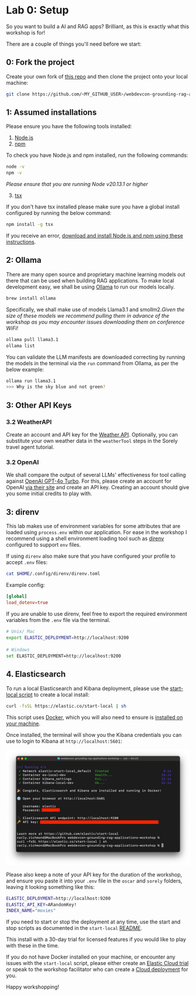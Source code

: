 # Lab 0: Setup

So you want to build a AI and RAG apps? Brilliant, as this is exactly what this workshop is for! 

There are a couple of things you'll need before we start:

## 0: Fork the project

Create your own fork of [this repo](https://github.com/carlyrichmond/webdevcon-grounding-rag-applications-workshop/fork) and then clone the project onto your local machine:

```zsh
git clone https://github.com/<MY_GITHUB_USER>/webdevcon-grounding-rag-applications-workshop.git
```

## 1: Assumed installations

Please ensure you have the following tools installed:

1. [Node.js](https://nodejs.org/en)
2. [npm](https://www.npmjs.com/)
 
To check you have Node.js and npm installed, run the following commands:

```bash
node -v
npm -v
```

*Please ensure that you are running Node v20.13.1 or higher*

3. [tsx](https://www.npmjs.com/package/tsx)

If you don't have tsx installed please make sure you have a global install configured by running the below command:

```zsh
npm install -g tsx
```

If you receive an error, [download and install Node.js and npm using these instructions](https://docs.npmjs.com/downloading-and-installing-node-js-and-npm).

## 2: Ollama

There are many open source and proprietary machine learning models out there that can be used when building RAG applications. To make local development easy, we shall be using [Ollama](https://ollama.com/) to run our models locally.

```zsh
brew install ollama
```

Specifically, we shall make use of models Llama3.1 and smollm2.*Given the size of these models we recommend pulling them in advance of the workshop as you may encounter issues downloading them on conference WiFi!*

```zsh
ollama pull llama3.1
ollama list
```

You can validate the LLM manifests are downloaded correcting by running the models in the terminal via the `run` command from Ollama, as per the below example:

```zsh
ollama run llama3.1
>>> Why is the sky blue and not green?
```

## 3: Other API Keys

### 3.2 WeatherAPI

Create an account and API key for the [Weather API](https://www.weatherapi.com/). Optionally, you can substitute your own weather data in the `weatherTool` steps in the Sorely travel agent tutorial.

### 3.2 OpenAI

We shall compare the output of several LLMs' effectiveness for tool calling against [OpenAI GPT-4o Turbo](https://platform.openai.com/docs/models/gpt-4o). For this, please create an account for OpenAI [via their site](https://platform.openai.com/docs/overview) and create an API key. Creating an account should give you some initial credits to play with.

## 3: direnv

This lab makes use of environment variables for some attributes that are loaded using `process.env` within our application. For ease in the workshop I recommend using a shell environment loading tool such as [direnv](https://github.com/direnv/direnv) configured to support `env` files.

If using `direnv` also make sure that you have configured your profile to accept `.env` files:

```zsh
cat $HOME/.config/direnv/direnv.toml 
```

Example config:

```toml
[global]
load_dotenv=true
```

If you are unable to use direnv, feel free to export the required environment variables from the `.env` file via the terminal.

```zsh
# Unix/ Mac
export ELASTIC_DEPLOYMENT=http://localhost:9200

# Windows
set ELASTIC_DEPLOYMENT=http://localhost:9200
```

## 4. Elasticsearch

To run a local Elasticsearch and Kibana deployment, please use the [start-local script](https://www.elastic.co/guide/en/elasticsearch/reference/current/run-elasticsearch-locally.html) to create a local install:

```zsh
curl -fsSL https://elastic.co/start-local | sh
```

This script uses [Docker](https://www.docker.com/), which you will also need to ensure is [installed on your machine](https://docs.docker.com/desktop/).

Once installed, the terminal will show you the Kibana credentials you can use to login to Kibana at `http://localhost:5601`:

![Elasticsearch `start-local` output](../screenshots/elastic-start-local-output.png)

Please also keep a note of your API key for the duration of the workshop, and ensure you paste it into your `.env` file in the `oscar` and `sorely` folders, leaving it looking something like this:

```zsh
ELASTIC_DEPLOYMENT=http://localhost:9200
ELASTIC_API_KEY=ARandomKey!
INDEX_NAME="movies"
```

If you need to start or stop the deployment at any time, use the start and stop scripts as documented in the `start-local` [README](https://github.com/elastic/start-local?tab=readme-ov-file#-start-and-stop-the-services).

This install with a 30-day trial for licensed features if you would like to play with these in the time.

If you do not have Docker installed on your machine, or encounter any issues with the `start-local` script, please either create an [Elastic Cloud trial](https://cloud.elastic.co/registration?tech=rtp&plcmt=nav&cta=eswt-24503-a) or speak to the workshop facilitator who can create a [Cloud deployment](https://www.elastic.co/cloud) for you.

Happy workshopping!